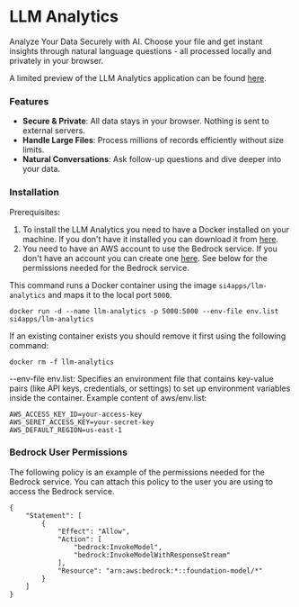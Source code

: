 # LLM Analytics

Analyze Your Data Securely with AI. Choose your file and get instant insights through natural language questions - all processed locally and privately in your browser.

A limited preview of the LLM Analytics application can be found [here](https://freetextanalytics.com/).

### Features
- **Secure & Private**: All data stays in your browser. Nothing is sent to external servers.
- **Handle Large Files**: Process millions of records efficiently without size limits.
- **Natural Conversations**: Ask follow-up questions and dive deeper into your data.

### Installation

Prerequisites:
1. To install the LLM Analytics you need to have a Docker installed on your machine. If you don't have it installed you can download it from [here](https://www.docker.com/products/docker-desktop).
2. You need to have an AWS account to use the Bedrock service. If you don't have an account you can create one [here](https://aws.amazon.com/). See below for the permissions needed for the Bedrock service.

This command runs a Docker container using the image `si4apps/llm-analytics` and maps it to the local port `5000`.
```
docker run -d --name llm-analytics -p 5000:5000 --env-file env.list si4apps/llm-analytics
```
If an existing container exists you should remove it first using the following command:
```
docker rm -f llm-analytics
```
--env-file env.list:
Specifies an environment file that contains key-value pairs (like API keys, credentials, or settings) to set up environment variables inside the container.
Example content of aws/env.list:
```
AWS_ACCESS_KEY_ID=your-access-key
AWS_SERET_ACCESS_KEY=your-secret-key
AWS_DEFAULT_REGION=us-east-1
```
### Bedrock User Permissions 

The following policy is an example of the permissions needed for the Bedrock service. You can attach this policy to the user you are using to access the Bedrock service.
```
{
    "Statement": [
        {
            "Effect": "Allow",
            "Action": [
                "bedrock:InvokeModel",
                "bedrock:InvokeModelWithResponseStream"
            ],
            "Resource": "arn:aws:bedrock:*::foundation-model/*"
        }
    ]
}
```